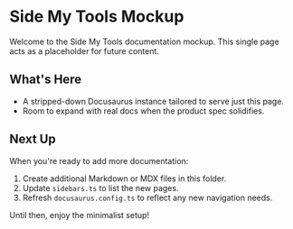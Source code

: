# Side My Tools Mockup

Welcome to the Side My Tools documentation mockup. This single page acts as a placeholder for future content.

## What's Here

- A stripped-down Docusaurus instance tailored to serve just this page.
- Room to expand with real docs when the product spec solidifies.

## Next Up

When you're ready to add more documentation:

1. Create additional Markdown or MDX files in this folder.
2. Update `sidebars.ts` to list the new pages.
3. Refresh `docusaurus.config.ts` to reflect any new navigation needs.

Until then, enjoy the minimalist setup!
